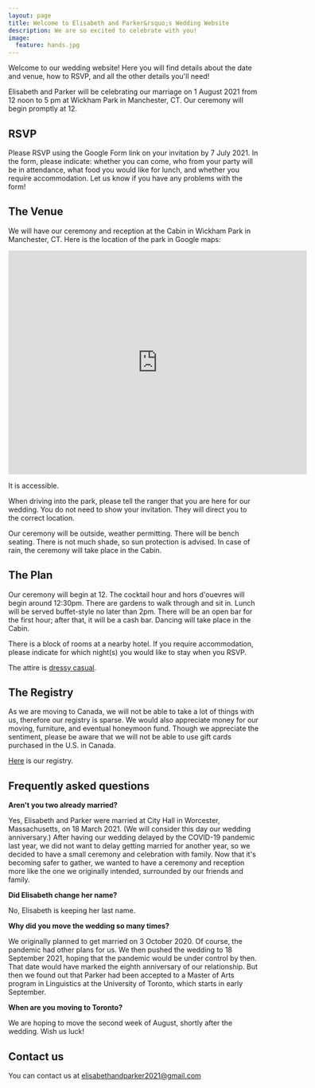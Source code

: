 ```yaml
---
layout: page
title: Welcome to Elisabeth and Parker&rsquo;s Wedding Website
description: We are so excited to celebrate with you!
image:
  feature: hands.jpg
---
```


<!--This is built on Semantic.gs grid framework which I edited a bit to make it fluid. I hope you enjoy using, forking, whatevering this theme as much as I did making it. -->

Welcome to our wedding website! Here you will find details about the date and venue, how to RSVP, and all the other details you'll need!

Elisabeth and Parker will be celebrating our marriage on 1 August 2021 from 12 noon to 5 pm at Wickham Park in Manchester, CT. Our ceremony will begin promptly at 12. 

## RSVP

Please RSVP using the Google Form link on your invitation by 7 July 2021. In the form, please indicate: whether you can come, who from your party will be in attendance, what food you would like for lunch, and whether you require accommodation. Let us know if you have any problems with the form! 

## The Venue

We will have our ceremony and reception at the Cabin in Wickham Park in Manchester, CT. Here is the location of the park in Google maps:
<iframe src="https://www.google.com/maps/embed?pb=!1m18!1m12!1m3!1d2975.064629512478!2d-72.58033528456184!3d41.78382077922977!2m3!1f0!2f0!3f0!3m2!1i1024!2i768!4f13.1!3m3!1m2!1s0x89e656e4e18f3da1%3A0x491cec775089593a!2sWickham%20Park!5e0!3m2!1sen!2sus!4v1621710177273!5m2!1sen!2sus" width="600" height="450" style="border:0;" allowfullscreen="" loading="lazy"></iframe>

It is accessible. 

When driving into the park, please tell the ranger that you are here for our wedding. You do not need to show your invitation. They will direct you to the correct location. 

Our ceremony will be outside, weather permitting. There will be bench seating. There is not much shade, so sun protection is advised. In case of rain, the ceremony will take place in the Cabin.

## The Plan 

Our ceremony will begin at 12. The cocktail hour and hors d'ouevres will begin around 12:30pm. There are gardens to walk through and sit in. Lunch will be served buffet-style no later than 2pm. There will be an open bar for the first hour; after that, it will be a cash bar. Dancing will take place in the Cabin.

There is a block of rooms at a nearby hotel. If you require accommodation, please indicate for which night(s) you would like to stay when you RSVP. 

The attire is [dressy casual](https://www.theknot.com/content/what-to-wear-dressy-casual). 

## The Registry

As we are moving to Canada, we will not be able to take a lot of things with us, therefore our registry is sparse. We would also appreciate money for our moving, furniture, and eventual honeymoon fund. Though we appreciate the sentiment, please be aware that we will not be able to use gift cards purchased in the U.S. in Canada.

[Here](https://www.amazon.com/wedding/organize-registry?ref_=wedding_subnav) is our registry. 

## Frequently asked questions

**Aren't you two already married?**

Yes, Elisabeth and Parker were married at City Hall in Worcester, Massachusetts, on 18 March 2021. (We will consider this day our wedding anniversary.) After having our wedding delayed by the COVID-19 pandemic last year, we did not want to delay getting married for another year, so we decided to have a small ceremony and celebration with family. Now that it's becoming safer to gather, we wanted to have a ceremony and reception more like the one we originally intended, surrounded by our friends and family.

**Did Elisabeth change her name?**

No, Elisabeth is keeping her last name.

**Why did you move the wedding so many times?** 

We originally planned to get married on 3 October 2020. Of course, the pandemic had other plans for us. We then pushed the wedding to 18 September 2021, hoping that the pandemic would be under control by then. That date would have marked the eighth anniversary of our relationship. But then we found out that Parker had been accepted to a Master of Arts program in Linguistics at the University of Toronto, which starts in early September. 

**When are you moving to Toronto?** 

We are hoping to move the second week of August, shortly after the wedding. Wish us luck!

## Contact us

You can contact us at [elisabethandparker2021@gmail.com](mailto:elisabethandparker2021@gmail.com) 



<!-- * flexible, uses max-width for responsive goodness -->
<!-- * responsive drop down menu -->
<!-- * retina images using @2x -->
<!-- * post loop in the footer showing 3 latest post -->
<!-- * custom portfolio page for case studies -->
  
<!-- ### Acknowledgements -->
<!-- I utilized my own HTML templates, but had no prior knowledge of liquid nor the required Jekyll system file format. I took [Michael Rose](http://twitter.com/mmistakes)'s theme [Minimal Mistakes](http://mmistakes.github.io/minimal-mistakes/). Having a prebuilt archive and the YAML front-matter already set up was a great help.  -->

<!--  The lovely font shown here is Calendas. For full splendor on your blog, I suggest you [head over and buy that](http://calendasplus.com/). The full family is 3 weights and costs $3. Many thanks to Daniel Bruce for the wonderful Entypo icons. Those can be picked up at [entypo.com](http://entypo.com), but are included with the source files. It's also <b>retina ready</b> via retina.js. Check out how that works over at [retinajs.com](http://retinajs.com). -->

<!-- ### The Name -->
<!-- Balzac was a famous writer, known for his beautiful prose. I read some Balzac in school, but mostly feel comfort in the name of my favorite coffee shop in Stratford, Ontario.  -->
